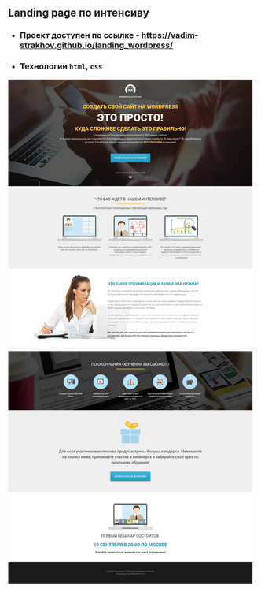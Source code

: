 ## Landing page по интенсиву

- ### Проект доступен по ссылке - https://vadim-strakhov.github.io/landing_wordpress/
- ### Технологии `html`, `css`

![](wordpress_intensiv.png)
